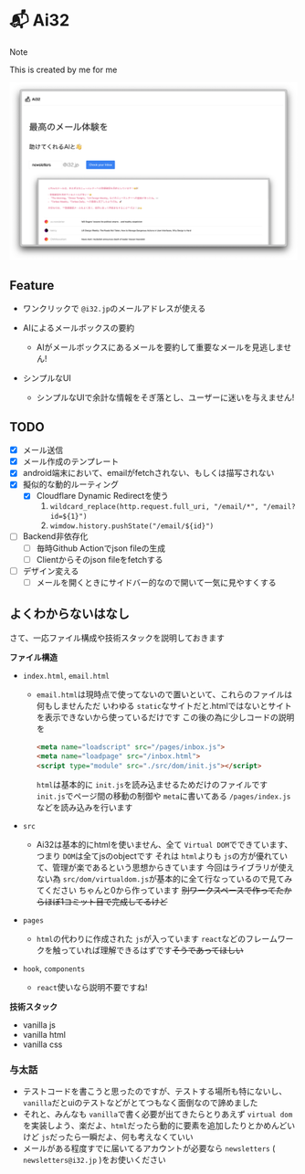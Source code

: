 # 📬 Ai32

> [!NOTE]
> This is created by me for me

![img](/public/lp/img3.png "スクリーンショット")

## Feature

- ワンクリックで `@i32.jp`のメールアドレスが使える
- AIによるメールボックスの要約

  - AIがメールボックスにあるメールを要約して重要なメールを見逃しません!
- シンプルなUI

  - シンプルなUIで余計な情報をそぎ落とし、ユーザーに迷いを与えません!

## TODO

* [X] メール送信
* [X] メール作成のテンプレート
* [X] android端末において、emailがfetchされない、もしくは描写されない
* [X] 擬似的な動的ルーティング
  * [X] Cloudflare Dynamic Redirectを使う
    1. `wildcard_replace(http.request.full_uri, "/email/*", "/email?id=${1}")`
    2. `wimdow.history.pushState("/email/${id}")`
* [ ] Backend非依存化
  * [ ] 毎時Github Actionでjson fileの生成
  * [ ] Clientからそのjson fileをfetchする
* [ ] デザイン変える
  * [ ] メールを開くときにサイドバー的なので開いて一気に見やすくする

## よくわからないはなし

さて、一応ファイル構成や技術スタックを説明しておきます

**ファイル構造**

- `index.html`, `email.html`

  - `email.html`は現時点で使ってないので置いといて、これらのファイルは何もしませんただ
    いわゆる `static`なサイトだと.htmlではないとサイトを表示できないから使っているだけです
    この後の為に少しコードの説明を

    ```html
    <meta name="loadscript" src="/pages/inbox.js">
    <meta name="loadpage" src="/inbox.html">
    <script type="module" src="./src/dom/init.js"></script>
    ```

    `html`は基本的に `init.js`を読み込ませるためだけのファイルです
    `init.js`でページ間の移動の制御や `meta`に書いてある `/pages/index.js`などを読み込みを行います
- `src`

  - Ai32は基本的にhtmlを使いません、全て `Virtual DOM`でできています、つまり `DOM`は全てjsのobjectです
    それは `html`よりも `js`の方が優れていて、管理が楽であるという思想からきています
    今回はライブラリが使えない為  `src/dom/virtualdom.js`が基本的に全て行なっているので見てみてください
    ちゃんと0から作っています ~~別ワークスペースで作ってたからほぼ1コミット目で完成してるけど~~
- `pages`

  - `html`の代わりに作成された `js`が入っています
    `react`などのフレームワークを触っていれば理解できるはずです~~そうであってほしい~~
- `hook`, `components`

  - `react`使いなら説明不要ですね!

**技術スタック**

- vanilla js
- vanilla html
- vanilla css

### 与太話

- テストコードを書こうと思ったのですが、テストする場所も特にないし、`vanilla`だとuiのテストなどがとてつもなく面倒なので諦めました
- それと、みんなも `vanilla`で書く必要が出てきたらとりあえず `virtual dom`を実装しよう、楽だよ、`html`だったら動的に要素を追加したりとかめんどいけど `js`だったら一瞬だよ、何も考えなくていい
- メールがある程度すでに届いてるアカウントが必要なら `newsletters` ( `newsletters@i32.jp` )をお使いください
